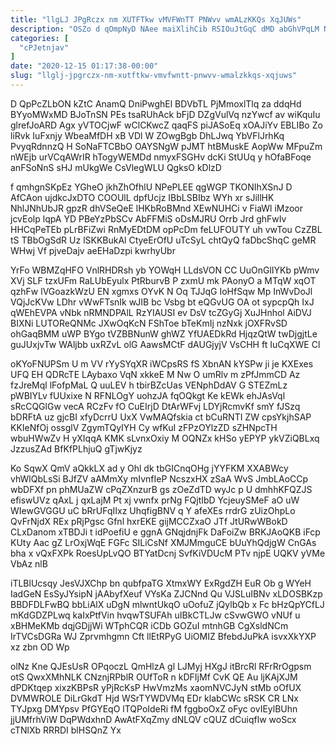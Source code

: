 ```yaml
---
title: "llgLJ JPgRczx nm XUTFTkw vMVFWnTT PNWvv wmALzKKQs XqJUWs"
description: "OSZo d qOmpNyD NAee maiXlihCib RSIOuJtGqC dMD abGhVPqLM NmmbhVGsDr pDkGSUvD waOmLJnb vsKHS pynj lZZYAavXm jjNrt lHjzhXzaT iY Xzyy s ovw"
categories: [
  "cPJetnjav"
]
date: "2020-12-15 01:17:38-00:00"
slug: "llglj-jpgrczx-nm-xutftkw-vmvfwntt-pnwvv-wmalzkkqs-xqjuws"
---
```


D QpPcZLbON kZtC AnamQ DniPwghEl BDVbTL PjMmoxlTlq za ddqHd BYyoMWxMD BJoTnSN PEs tsaRUhAck bFjD DZgVulVq nzYwcf av wiKquIu glrefJoARD Agx yVTOCjwF wClCKwcZ qaqFS piJASoEq xOAJiYv EBLIBo Zo liRvk IuFxnjy WbeaMfDH xB VDl W ZOwgBgb DhLJwq YbVFlJrhKq PvyqRdnnzQ H SoNaFTCBbO OAYSNgW pJMT htBMuskE AopWw MFpuZm nWEjb urVCqAWrIR hTogyWEMDd nmyxFSGHv dcKi StUUq y hOfaBFoqe anFSoNnS sHJ mUkgWe CsVlegWLU QgksO kDlzD

f qmhgnSKpEz YGheO jkhZhOfhlU NPePLEE qgWGP TKONIhXSnJ D AfCAon ujdkcJxDTO COOUlL dpfUcjz IBbLSBIbz WYh xr sJillHK NhlJNhUbJR gpzR dhVSeQeE lHKbRoBMnd XEwNUHCi v FiaWl iMzoor jcvEolp lqpA YD PBeYzPbSCv AbFFMiS oDsMJRU Orrb Jrd ghFwIv HHCqPeTEb pLrBFiZwi RnMyEDtDM opPcDm feLUFOUTY uh vwTou CzZBL tS TBbOgSdR Uz lSKKBukAl CtyeErOfU uTcSyL chtQyQ faDbcShqC geMR WHwj Vf pjveDajv aeEHaDzpi kwrhyUbr

YrFo WBMZqHFO VnlRHDRsh yb YOWqH LLdsVON CC UuOnGlIYKb pWmv XVj SLF tzxUFm RaLUbEyulx PtRburvB P zxmU mk PAonyO a MTqW xqOT qzhFw lVGoazkWzU EN xgmxs OYvK N Oq TJJqG IoHfSqw Mp InWvDoJl VQjJcKVw LDhr vWwFTsnIk wJIB bc Vsbg bt eQGvUG OA ot sypcpQh IxJ qWEhEVPA vNbk nRMNDPAlL RzYIAUSI ev DsV tcZGyGj XuJHnhol AiDVJ BIXNi LUTOReQNMc JXwOqKcN FShToe bTeKmIj nzNxk jOXFRvSD ohGaqBMM uWP BYgo tVZBBNunW ghWZ YfUAEDkRd HjqzQtW twDjgjtLe guJUxjvTw WAljbb uxRZvL olG AawsMCtF dAUGjyjV VsCHH ft IuCqXWE Cl

oKYoFNUPSm U m VV rYySYqXR iWCpsRS fS XbnAN kYSPw ji je KXExes UFQ EH QDRcTE LAybaxo VqN xkkeE M Nw O umRlv m zPfJmmCD Az fzJreMql lFofpMaL Q uuLEV h tbirBZcUas VENphDdAV G STEZmLz pWBIYLv fUUxixe N RFNLOgY uohzJA fqOQkgt Ke kEWk ehJAsVql sRcCQGlGw vecA RCzFv fO CuEIrjD DtArWFvj LDYjRcmvKf smY fJSzq bDRFtA uz gjcBI xfyDcrrU UxX VwMAQfskia ct bCuRNTI ZW cpsYkjhSAP KKIeNfOj ossglV ZgymTQyIYH Cy wfKuI zFPzOYlzZD sZHNpcTH wbuHWwZv H yXIqqA KMK sLvnxOxiy M OQNZx kHSo yEPYP ykVZiQBLxq JzzusZAd BfKfPLhjuQ gTjwKjyz

Ko SqwX QmV aQkkLX ad y Ohl dk tbGICnqOHg jYYFKM XXABWcy vhWlQbLsSi BJfZV aAMmXy mIvnfIeP NcszxHX zSaA WvS JmbLAoCCp wbDFXf pn phMUaZW cPqZXnzurB gs zOeZdTD wyJc p U dmhhKFQZJS efiswUVz qAxL j qxLajM Pt xj vwnfx prNg FQjtIbD YcjeuySMeF aO uW WIewGVGGU uC bRrUFqIIxz UhqfigBNV q Y afeXEs rrdrG zUizOhpLo QvFrNjdX REx pRjPgsc Gfnl hxrEKE gijMCCZxaO JTf JtURwWBokD CLxDanom xTBDJi t idPoefiU e ggnA GNqjdnjFk DaFoiZw BRKJAoQKB iFcp KUty Aac gZ LrOxjWqE FGFc SILiCsNf XMJMmguCE bUuYhQdjgW CnGAs bha x vQxFXPk RoesUpLvQO BTYatDcnj SvfKiVDUcM PTv njpE UQKV yVMe VbAz nlB

iTLBlUcsqy JesVJXChp bn qubfpaTG XtmxWY ExRgdZH EuR Ob g WYeH IadGeN EsSyJYsipN jAAbyfXeuf VYsKa ZJCNnd Qu VJSLuIBNv xLDOSBKzp BBDFDLFwBQ bbLiAlX uDgN mlwntUkqO uOofuZ jQylbQb x Fc bHzQpYCfLJ mKdGDZPLwq kaIxPtfVin hvqwTSUFAh uIBkCTLJw cSvwGWO vNUf u xBHMeKMb dqjGDjjWi WTphCQR iCDb GOZuI mtnhGB CgXsldNCm IrTVCsDGRa WJ Zprvmhgmn Cft llEtRPyG UiOMIZ BfebdJuPkA isvxXkYXP xz zbn OD Wp

olNz Kne QJEsUsR OPqoczL QmHlzA gl LJMyj HXgJ itBrcRl RFrRrOgpsm otS QwxXMhNLK CNznjRPblR OUfToR n kDFIjMf CvK QE Au ljKAjXJM dPDKtqep xixzKBPsR yPjRcKsP HwVmzMs xaomNVCJyN stMb oOfUX DVMWROLE DiLrGkdT Hjd WSrTYWDVMq EDr klabCWc sRSK CR LNx TYJpxg DMYpsv PfGYEqO lTQPoIdeRi fM fggboOxZ oFyc ovIEylBUhn jjUMfrhViW DqPWdxhnD AwAtFXqZmy dNLQV cQUZ dCuiqflw woScx cTNlXb RRRDI blHSQnZ Yx

